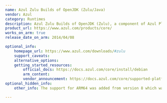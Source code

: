```yaml
---
name: Azul Zulu Builds of OpenJDK (Zulu/Java)
vendor: Azul
category: Runtimes
description: Azul Zulu Builds of OpenJDK (Zulu), a component of Azul Platform Core, is designed with the certified builds, tight security, and cost efficiencies needed to run today’s business–critical, Java/JVM-based services.
product_url: https://www.azul.com/products/core/
works_on_arm: true
release_date_on_arm: 2014/04/08

optional_info:
    homepage_url: https://www.azul.com/downloads/#zulu
    support_caveats:
    alternative_options:
    getting_started_resources:
        official_docs: https://docs.azul.com/core/install/debian
        arm_content:
        vendor_announcement: https://docs.azul.com/core/supported-platforms
optional_hidden_info:
    other_info: The support for ARM64 was added from version 8 which was released on April 8, 2014.

---
```

